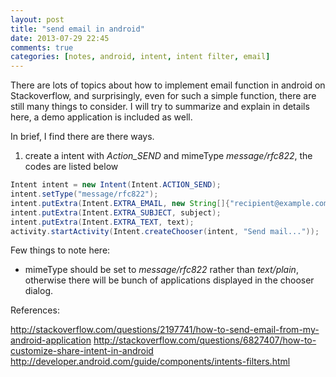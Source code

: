 ```yaml
---
layout: post
title: "send email in android"
date: 2013-07-29 22:45
comments: true
categories: [notes, android, intent, intent filter, email]
---
```


There are lots of topics about how to implement email function in android on Stackoverflow, and surprisingly, even for such a simple
function, there are still many things to consider. I will try to summarize and explain in details here, a demo application is included as well.

In brief, I find there are there ways.

1. create a intent with *Action_SEND* and mimeType *message/rfc822*, the codes are listed below
``` java
Intent intent = new Intent(Intent.ACTION_SEND);
intent.setType("message/rfc822");
intent.putExtra(Intent.EXTRA_EMAIL, new String[]{"recipient@example.com"});
intent.putExtra(Intent.EXTRA_SUBJECT, subject);
intent.putExtra(Intent.EXTRA_TEXT, text);
activity.startActivity(Intent.createChooser(intent, "Send mail..."));
```
Few things to note here:

+ mimeType should be set to *message/rfc822* rather than *text/plain*, otherwise there will be bunch of applications displayed in the chooser dialog.



References:

http://stackoverflow.com/questions/2197741/how-to-send-email-from-my-android-application
http://stackoverflow.com/questions/6827407/how-to-customize-share-intent-in-android
http://developer.android.com/guide/components/intents-filters.html

